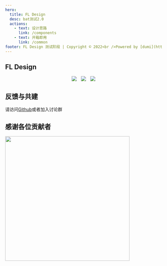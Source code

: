 ```yaml
---
hero:
  title: FL Design
  desc: bat测试2.0
  actions:
    - text: 设计思路
      link: /components
    - text: 开箱即用
      link: /common
footer: FL Design 测试阶段 | Copyright © 2022<br />Powered by [dumi](https://d.umijs.org)
---
```


<code src="./components/Flex" inline="true"></code>

## FL Design

<div align="center">
  <img style="margin-right:10px" src="https://img.shields.io/static/v1?label=React&message=v18.0.0&color=blue&style=flat-square"/>
   <img style="margin-right:10px" src="https://img.shields.io/static/v1?label=TypeScript&message=%20&color=blue&style=flat-square"/>
  <img src="https://img.shields.io/static/v1?label=SCSS&message=%20&color=ff69b4&style=flat-square&logoColor=white&labelColor=ff69b4"/>
</div>

## 反馈与共建

请访问[Github](https://github.com/Found-404/Fl-UI)或者加入讨论群 <code src="./components/Team" inline="true"></code>

## 感谢各位贡献者

<a href="https://github.com/Found-404/Fl-UI/graphs/contributors">
  <img width="400px" src="https://contrib.rocks/image?repo=Found-404/Fl-UI" />
</a>
